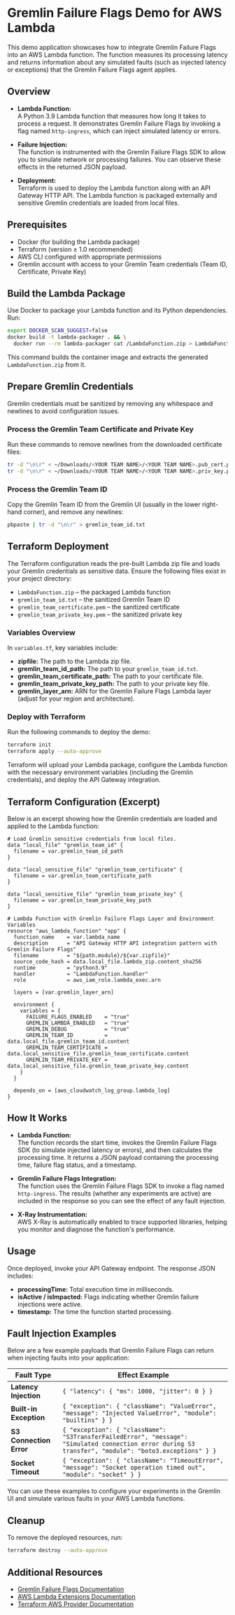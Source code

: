 # Gremlin Failure Flags Demo for AWS Lambda

This demo application showcases how to integrate Gremlin Failure Flags into an AWS Lambda function. The function measures its processing latency and returns information about any simulated faults (such as injected latency or exceptions) that the Gremlin Failure Flags agent applies.

## Overview

- **Lambda Function:**  
  A Python 3.9 Lambda function that measures how long it takes to process a request. It demonstrates Gremlin Failure Flags by invoking a flag named `http-ingress`, which can inject simulated latency or errors.
  
- **Failure Injection:**  
  The function is instrumented with the Gremlin Failure Flags SDK to allow you to simulate network or processing failures. You can observe these effects in the returned JSON payload.

- **Deployment:**  
  Terraform is used to deploy the Lambda function along with an API Gateway HTTP API. The Lambda function is packaged externally and sensitive Gremlin credentials are loaded from local files.

## Prerequisites

- Docker (for building the Lambda package)
- Terraform (version ≥ 1.0 recommended)
- AWS CLI configured with appropriate permissions
- Gremlin account with access to your Gremlin Team credentials (Team ID, Certificate, Private Key)

## Build the Lambda Package

Use Docker to package your Lambda function and its Python dependencies. Run:

```sh
export DOCKER_SCAN_SUGGEST=false
docker build -t lambda-packager . && \
  docker run --rm lambda-packager cat /LambdaFunction.zip > LambdaFunction.zip
```

This command builds the container image and extracts the generated `LambdaFunction.zip` from it.

## Prepare Gremlin Credentials

Gremlin credentials must be sanitized by removing any whitespace and newlines to avoid configuration issues.

### Process the Gremlin Team Certificate and Private Key

Run these commands to remove newlines from the downloaded certificate files:

```sh
tr -d "\n\r" < ~/Downloads/<YOUR TEAM NAME>/<YOUR TEAM NAME>.pub_cert.pem > gremlin_team_certificate.pem
tr -d "\n\r" < ~/Downloads/<YOUR TEAM NAME>/<YOUR TEAM NAME>.priv_key.pem > gremlin_team_private_key.pem
```

### Process the Gremlin Team ID

Copy the Gremlin Team ID from the Gremlin UI (usually in the lower right-hand corner), and remove any newlines:

```sh
pbpaste | tr -d "\n\r" > gremlin_team_id.txt
```

## Terraform Deployment

The Terraform configuration reads the pre-built Lambda zip file and loads your Gremlin credentials as sensitive data. Ensure the following files exist in your project directory:

- `LambdaFunction.zip` – the packaged Lambda function
- `gremlin_team_id.txt` – the sanitized Gremlin Team ID
- `gremlin_team_certificate.pem` – the sanitized certificate
- `gremlin_team_private_key.pem` – the sanitized private key

### Variables Overview

In `variables.tf`, key variables include:

- **zipfile:** The path to the Lambda zip file.
- **gremlin_team_id_path:** The path to your `gremlin_team_id.txt`.
- **gremlin_team_certificate_path:** The path to your certificate file.
- **gremlin_team_private_key_path:** The path to your private key file.
- **gremlin_layer_arn:** ARN for the Gremlin Failure Flags Lambda layer (adjust for your region and architecture).

### Deploy with Terraform

Run the following commands to deploy the demo:

```sh
terraform init
terraform apply --auto-approve
```

Terraform will upload your Lambda package, configure the Lambda function with the necessary environment variables (including the Gremlin credentials), and deploy the API Gateway integration.

## Terraform Configuration (Excerpt)

Below is an excerpt showing how the Gremlin credentials are loaded and applied to the Lambda function:

```hcl
# Load Gremlin sensitive credentials from local files.
data "local_file" "gremlin_team_id" {
  filename = var.gremlin_team_id_path
}

data "local_sensitive_file" "gremlin_team_certificate" {
  filename = var.gremlin_team_certificate_path
}

data "local_sensitive_file" "gremlin_team_private_key" {
  filename = var.gremlin_team_private_key_path
}

# Lambda Function with Gremlin Failure Flags Layer and Environment Variables
resource "aws_lambda_function" "app" {
  function_name    = var.lambda_name
  description      = "API Gateway HTTP API integration pattern with Gremlin Failure Flags"
  filename         = "${path.module}/${var.zipfile}"
  source_code_hash = data.local_file.lambda_zip.content_sha256
  runtime          = "python3.9"
  handler          = "LambdaFunction.handler"
  role             = aws_iam_role.lambda_exec.arn

  layers = [var.gremlin_layer_arn]

  environment {
    variables = {
      FAILURE_FLAGS_ENABLED    = "true"
      GREMLIN_LAMBDA_ENABLED   = "true"
      GREMLIN_DEBUG            = "true"
      GREMLIN_TEAM_ID          = data.local_file.gremlin_team_id.content
      GREMLIN_TEAM_CERTIFICATE = data.local_sensitive_file.gremlin_team_certificate.content
      GREMLIN_TEAM_PRIVATE_KEY = data.local_sensitive_file.gremlin_team_private_key.content
    }
  }

  depends_on = [aws_cloudwatch_log_group.lambda_log]
}
```

## How It Works

- **Lambda Function:**  
  The function records the start time, invokes the Gremlin Failure Flags SDK (to simulate injected latency or errors), and then calculates the processing time. It returns a JSON payload containing the processing time, failure flag status, and a timestamp.

- **Gremlin Failure Flags Integration:**  
  The function uses the Gremlin Failure Flags SDK to invoke a flag named `http-ingress`. The results (whether any experiments are active) are included in the response so you can see the effect of any fault injection.

- **X-Ray Instrumentation:**  
  AWS X-Ray is automatically enabled to trace supported libraries, helping you monitor and diagnose the function's performance.

## Usage

Once deployed, invoke your API Gateway endpoint. The response JSON includes:

- **processingTime:** Total execution time in milliseconds.
- **isActive / isImpacted:** Flags indicating whether Gremlin failure injections were active.
- **timestamp:** The time the function started processing.

## Fault Injection Examples

Below are a few example payloads that Gremlin Failure Flags can return when injecting faults into your application:

| Fault Type              | Effect Example                                                                                                                                         |
| ----------------------- | ------------------------------------------------------------------------------------------------------------------------------------------------------ |
| **Latency Injection**   | `{ "latency": { "ms": 1000, "jitter": 0 } }`                                                                                                            |
| **Built-in Exception**  | `{ "exception": { "className": "ValueError", "message": "Injected ValueError", "module": "builtins" } }`                                                |
| **S3 Connection Error** | `{ "exception": { "className": "S3TransferFailedError", "message": "Simulated connection error during S3 transfer", "module": "boto3.exceptions" } }` |
| **Socket Timeout**      | `{ "exception": { "className": "TimeoutError", "message": "Socket operation timed out", "module": "socket" } }`                                            |

You can use these examples to configure your experiments in the Gremlin UI and simulate various faults in your AWS Lambda functions.

## Cleanup

To remove the deployed resources, run:

```sh
terraform destroy --auto-approve
```

## Additional Resources

- [Gremlin Failure Flags Documentation](https://docs.gremlin.com/)
- [AWS Lambda Extensions Documentation](https://docs.aws.amazon.com/lambda/latest/dg/lambda-extensions.html)
- [Terraform AWS Provider Documentation](https://registry.terraform.io/providers/hashicorp/aws/latest/docs)


